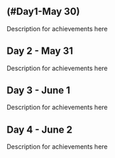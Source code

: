 ## (#Day1-May 30)

Description for achievements here


## Day 2 - May 31

Description for achievements here

## Day 3 - June 1

Description for achievements here


## Day 4 - June 2

Description for achievements here
